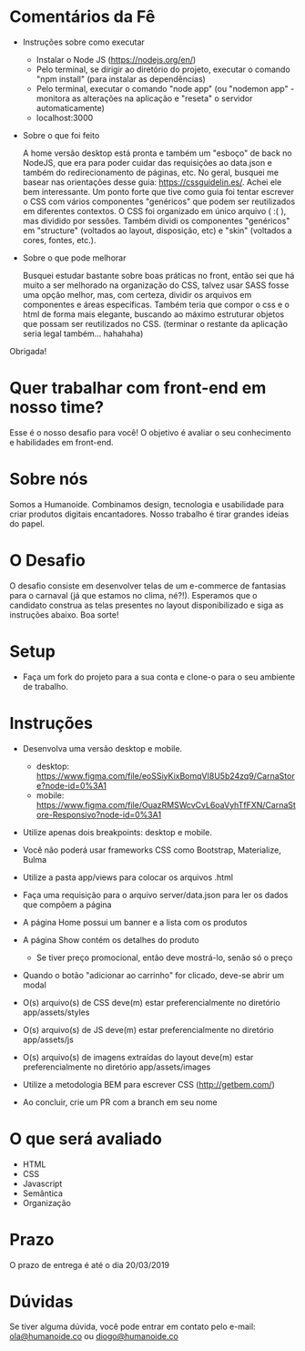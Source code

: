 # Comentários da Fê

* Instruções sobre como executar

	* Instalar o Node JS (https://nodejs.org/en/)
	* Pelo terminal, se dirigir ao diretório do projeto, executar o comando "npm install" (para instalar as dependências)
	* Pelo terminal, executar o comando "node app" (ou "nodemon app" - monitora as alterações na aplicação e "reseta" o servidor automaticamente)
	* localhost:3000

* Sobre o que foi feito

	A home versão desktop está pronta e também um "esboço" de back no NodeJS, que era para poder cuidar das requisições ao data.json e também do redirecionamento de páginas, etc.
	No geral, busquei me basear nas orientações desse guia: https://cssguidelin.es/. Achei ele bem interessante. Um ponto forte que tive como guia foi tentar escrever o CSS com vários componentes "genéricos" que podem ser reutilizados em diferentes contextos.
	O CSS foi organizado em único arquivo ( :( ), mas dividido por sessões. Também dividi os componentes "genéricos" em "structure" (voltados ao layout, disposição, etc) e "skin" (voltados a cores, fontes, etc.).

* Sobre o que pode melhorar

	Busquei estudar bastante sobre boas práticas no front, então sei que há muito a ser melhorado na organização do CSS, talvez usar SASS fosse uma opção melhor, mas, com certeza, dividir os arquivos em componentes e áreas específicas.
	Também teria que compor o css e o html de forma mais elegante, buscando ao máximo estruturar objetos que possam ser reutilizados no CSS.
	(terminar o restante da aplicação seria legal também... hahahaha)

Obrigada!

# Quer trabalhar com front-end em nosso time?

Esse é o nosso desafio para você!
O objetivo é avaliar o seu conhecimento e habilidades em front-end.

# Sobre nós

Somos a Humanoide. Combinamos design, tecnologia e usabilidade para criar produtos digitais encantadores. Nosso trabalho é tirar grandes ideias do papel.

# O Desafio

O desafio consiste em desenvolver telas de um e-commerce de fantasias para o carnaval (já que estamos no clima, né?!). Esperamos que o candidato construa as telas presentes no layout disponibilizado e siga as instruções abaixo. Boa sorte!

# Setup

* Faça um fork do projeto para a sua conta e clone-o para o seu ambiente de trabalho.

# Instruções

* Desenvolva uma versão desktop e mobile.
  * desktop: https://www.figma.com/file/eoSSiyKixBomqVI8U5b24zq9/CarnaStore?node-id=0%3A1
  * mobile: https://www.figma.com/file/OuazRMSWcvCvL6oaVyhTfFXN/CarnaStore-Responsivo?node-id=0%3A1
* Utilize apenas dois breakpoints: desktop e mobile.
* Você não poderá usar frameworks CSS como Bootstrap, Materialize, Bulma
* Utilize a pasta app/views para colocar os arquivos .html

* Faça uma requisição para o arquivo server/data.json para ler os dados que compõem a página
* A página Home possui um banner e a lista com os produtos
* A página Show contém os detalhes do produto
    * Se tiver preço promocional, então deve mostrá-lo, senão só o preço
* Quando o botão "adicionar ao carrinho" for clicado, deve-se abrir um modal

* O(s) arquivo(s) de CSS deve(m) estar preferencialmente no diretório app/assets/styles
* O(s) arquivo(s) de JS deve(m) estar preferencialmente no diretório app/assets/js
* O(s) arquivo(s) de imagens extraídas do layout deve(m) estar preferencialmente no diretório app/assets/images
* Utilize a metodologia BEM para escrever CSS (http://getbem.com/)
* Ao concluir, crie um PR com a branch em seu nome

# O que será avaliado

* HTML
* CSS
* Javascript
* Semântica
* Organização

# Prazo

O prazo de entrega é até o dia 20/03/2019

# Dúvidas

Se tiver alguma dúvida, você pode entrar em contato pelo e-mail: ola@humanoide.co ou diogo@humanoide.co
